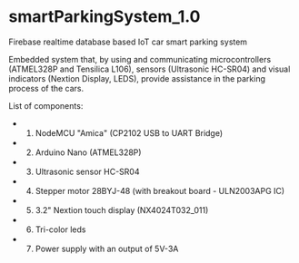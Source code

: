 # smartParkingSystem_1.0
Firebase realtime database based IoT car smart parking system

Embedded system that, by using and communicating microcontrollers (ATMEL328P and Tensilica L106),
sensors (Ultrasonic HC-SR04) and visual indicators (Nextion Display, LEDS), provide assistance in
the parking process of the cars.

List of components:

* 1. NodeMCU "Amica" (CP2102 USB to UART Bridge)
* 2. Arduino Nano (ATMEL328P)
* 3. Ultrasonic sensor HC-SR04
* 4. Stepper motor 28BYJ-48 (with breakout board - ULN2003APG IC)
* 5. 3.2" Nextion touch display (NX4024T032_011)
* 6. Tri-color leds
* 7. Power supply with an output of 5V-3A
